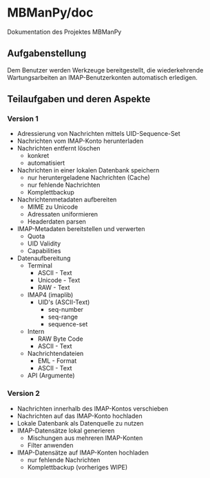 # MBManPy/doc
Dokumentation des Projektes MBManPy

## Aufgabenstellung
Dem Benutzer werden Werkzeuge bereitgestellt,
die wiederkehrende Wartungsarbeiten an IMAP-Benutzerkonten
automatisch erledigen.

## Teilaufgaben und deren Aspekte

### Version 1
* Adressierung von Nachrichten mittels UID-Sequence-Set
* Nachrichten vom IMAP-Konto herunterladen
* Nachrichten entfernt löschen
  * konkret
  * automatisiert
* Nachrichten in einer lokalen Datenbank speichern
  * nur heruntergeladene Nachrichten (Cache)
  * nur fehlende Nachrichten
  * Komplettbackup
* Nachrichtenmetadaten aufbereiten
  * MIME zu Unicode
  * Adressaten uniformieren
  * Headerdaten parsen
* IMAP-Metadaten bereitstellen und verwerten
  * Quota
  * UID Validity
  * Capabilities
* Datenaufbereitung
  * Terminal
    * ASCII - Text
    * Unicode - Text
    * RAW - Text
  * IMAP4 (imaplib)
    * UID's (ASCII-Text)
      * seq-number
      * seq-range
      * sequence-set
  * Intern
    * RAW Byte Code
    * ASCII - Text
  * Nachrichtendateien
    * EML - Format
    * ASCII - Text
  * API (Argumente)

### Version 2
* Nachrichten innerhalb des IMAP-Kontos verschieben
* Nachrichten auf das IMAP-Konto hochladen
* Lokale Datenbank als Datenquelle zu nutzen
* IMAP-Datensätze lokal generieren
  * Mischungen aus mehreren IMAP-Konten
  * Filter anwenden
* IMAP-Datensätze auf IMAP-Konten hochladen
  * nur fehlende Nachrichten
  * Komplettbackup (vorheriges WIPE)
